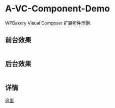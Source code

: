 # A-VC-Component-Demo
WPBakery Visual Composer 扩展组件示例.

## 前台效果
![]()

## 后台效果

![]()

## 详情

[这里](http://coolwp.com/visual-composer-component-demo.html)
